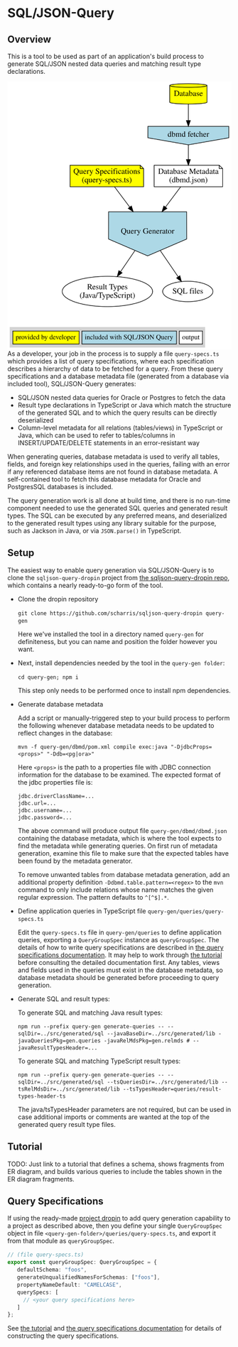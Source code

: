 # SQL/JSON-Query

## Overview

This is a tool to be used as part of an application's build process to generate
SQL/JSON nested data queries and matching result type declarations.

<img align="right" src="img/diagram-1.dot.svg" alt="source generation process diagram">


As a developer, your job in the process is to supply a file `query-specs.ts`
which provides a list of query specifications, where each specification describes a
hierarchy of data to be fetched for a query. From these query specifications and a
database metadata file (generated from a database via included tool), SQL/JSON-Query 
generates:
- SQL/JSON nested data queries for Oracle or Postgres to fetch the data
- Result type declarations in TypeScript or Java which match the structure of 
  the generated SQL and to which the query results can be directly deserialized
- Column-level metadata for all relations (tables/views) in TypeScript or Java, which
  can be used to refer to tables/columns in INSERT/UPDATE/DELETE statements in an
  error-resistant way


When generating queries, database metadata is used to verify all tables, fields, and
foreign key relationships used in the queries, failing with an error if any referenced
database items are not found in database metadata. A self-contained tool to fetch this
database metadata for Oracle and PostgresSQL databases is included.

The query generation work is all done at build time, and there is no run-time component
needed to use the generated SQL queries and generated result types. The SQL can be
executed by any preferred means, and deserialized to the generated result types using
any library suitable for the purpose, such as Jackson in Java, or via `JSON.parse()`
in TypeScript.

## Setup

The easiest way to enable query generation via SQL/JSON-Query is to clone the 
`sqljson-query-dropin` project from
[the sqljson-query-dropin repo](https://github.com/scharris/sqljson-query-dropin),
which contains a nearly ready-to-go form of the tool.

- Clone the dropin repository

  ```git clone https://github.com/scharris/sqljson-query-dropin query-gen```

  Here we've installed the tool in a directory named `query-gen` for definiteness, but
  you can name and position the folder however you want.


- Next, install dependencies needed by the tool in the `query-gen folder`:

  ```cd query-gen; npm i```

  This step only needs to be performed once to install npm dependencies.


- Generate database metadata
  
  Add a script or manually-triggered step to your build process to perform the following whenever
  database metadata needs to be updated to reflect changes in the database:
  ```
  mvn -f query-gen/dbmd/pom.xml compile exec:java "-DjdbcProps=<props>" "-Ddb=<pg|ora>"
  ```
  
  Here `<props>` is the path to a properties file with JDBC connection information for
  the database to be examined. The expected format of the jdbc properties file is:
  ```
  jdbc.driverClassName=...
  jdbc.url=...
  jdbc.username=...
  jdbc.password=...
  ```
  
  The above command will produce output file `query-gen/dbmd/dbmd.json` containing the database
  metadata, which is where the tool expects to find the metadata while generating queries. On
  first run of metadata generation, examine this file to make sure that the expected tables have
  been found by the metadata generator.
  
  To remove unwanted tables from database metadata generation, add an additional property
  definition `-Ddbmd.table.pattern=<regex>` to the `mvn` command to only include relations
  whose name matches the given regular expression. The pattern defaults to `^[^$].*`.


- Define application queries in TypeScript file `query-gen/queries/query-specs.ts`

  Edit the `query-specs.ts` file in `query-gen/queries` to define application queries, exporting
  a `QueryGroupSpec` instance as `queryGroupSpec`. The details of how to write query specifications
  are described in [the query specifications documentation](query-specifications.md). It may help
  to work through [the tutorial](tutorial.md) before consulting the detailed documentation first.
  Any tables, views and fields used in the queries must exist in the database metadata, so database
  metadata should be generated before proceeding to query generation.


- Generate SQL and result types:

  To generate SQL and matching Java result types:
  
  ```
  npm run --prefix query-gen generate-queries -- --sqlDir=../src/generated/sql --javaBaseDir=../src/generated/lib -javaQueriesPkg=gen.queries -javaRelMdsPkg=gen.relmds # --javaResultTypesHeader=...
  ```

  To generate SQL and matching TypeScript result types:
  
  ```
  npm run --prefix query-gen generate-queries -- --sqlDir=../src/generated/sql --tsQueriesDir=../src/generated/lib --tsRelMdsDir=../src/generated/lib --tsTypesHeader=queries/result-types-header-ts
  ```

  The java/tsTypesHeader parameters are not required, but can be used in case additional imports
  or comments are wanted at the top of the generated query result type files.


## Tutorial

TODO: Just link to a tutorial that defines a schema, shows fragments from ER diagram, and builds
various queries to include the tables shown in the ER diagram fragments.


## Query Specifications

If using the ready-made [project dropin](https://github.com/scharris/sqljson-query-dropin)
to add query generation capability to a project as described above, then you define your
single `QueryGroupSpec` object in file `<query-gen-folder>/queries/query-specs.ts`, and
export it from that module as `queryGroupSpec`.

```typescript
// (file query-specs.ts)
export const queryGroupSpec: QueryGroupSpec = {
   defaultSchema: "foos",
   generateUnqualifiedNamesForSchemas: ["foos"],
   propertyNameDefault: "CAMELCASE",
   querySpecs: [
     // <your query specifications here>
   ]
};
```

See [the tutorial](tutorial.md) and [the query specifications documentation](query-specifications.md)
for details of constructing the query specifications.
